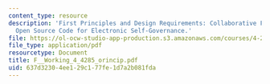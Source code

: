 ```yaml
---
content_type: resource
description: 'First Principles and Design Requirements: Collaborative Filtering and
  Open Source Code for Electronic Self-Governance.'
file: https://ol-ocw-studio-app-production.s3.amazonaws.com/courses/4-285-research-topics-in-architecture-citizen-centered-design-of-open-governance-systems-fall-2002/637d32304ee129c177fe1d7a2b081fda_F__Working_4_4285_orincip.pdf
file_type: application/pdf
resourcetype: Document
title: F__Working_4_4285_orincip.pdf
uid: 637d3230-4ee1-29c1-77fe-1d7a2b081fda
---
```

